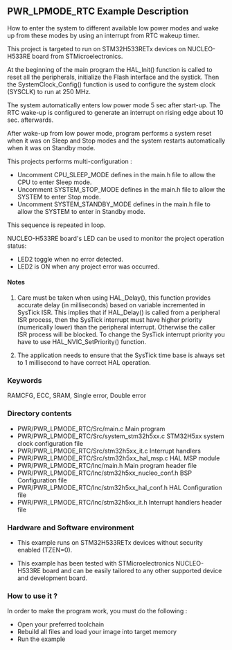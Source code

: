 ## <b>PWR_LPMODE_RTC Example Description</b>

How to enter the system to different available low power modes and wake up from
these modes by using an interrupt from RTC wakeup timer.

This project is targeted to run on STM32H533RETx devices on NUCLEO-H533RE board from STMicroelectronics.

At the beginning of the main program the HAL_Init() function is called to reset
all the peripherals, initialize the Flash interface and the systick.
Then the SystemClock_Config() function is used to configure the system clock (SYSCLK)
to run at 250 MHz.

The system automatically enters low power mode 5 sec after start-up.
The RTC wake-up is configured to generate an interrupt on rising edge about 10 sec. afterwards.

After wake-up from low power mode, program performs a system reset when it was on Sleep and Stop modes
and the system restarts automatically when it was on Standby mode.

This projects performs multi-configuration :

 - Uncomment CPU_SLEEP_MODE defines in the main.h file to allow the CPU to enter Sleep mode.
 - Uncomment SYSTEM_STOP_MODE defines in the main.h file to allow the SYSTEM to enter Stop mode.
 - Uncomment SYSTEM_STANDBY_MODE defines in the main.h file to allow the SYSTEM to enter in Standby mode.

This sequence is repeated in loop.

NUCLEO-H533RE board's LED can be used to monitor the project operation status:

 - LED2 toggle when no error detected.
 - LED2 is ON when any project error was occurred.

#### <b>Notes</b>

 1. Care must be taken when using HAL_Delay(), this function provides accurate delay (in milliseconds)
    based on variable incremented in SysTick ISR. This implies that if HAL_Delay() is called from
    a peripheral ISR process, then the SysTick interrupt must have higher priority (numerically lower)
    than the peripheral interrupt. Otherwise the caller ISR process will be blocked.
    To change the SysTick interrupt priority you have to use HAL_NVIC_SetPriority() function.

 2. The application needs to ensure that the SysTick time base is always set to 1 millisecond
    to have correct HAL operation.

### <b>Keywords</b>

RAMCFG, ECC, SRAM, Single error, Double error

### <b>Directory contents</b>

  - PWR/PWR_LPMODE_RTC/Src/main.c                  Main program
  - PWR/PWR_LPMODE_RTC/Src/system_stm32h5xx.c      STM32H5xx system clock configuration file
  - PWR/PWR_LPMODE_RTC/Src/stm32h5xx_it.c          Interrupt handlers
  - PWR/PWR_LPMODE_RTC/Src/stm32h5xx_hal_msp.c     HAL MSP module
  - PWR/PWR_LPMODE_RTC/Inc/main.h                  Main program header file
  - PWR/PWR_LPMODE_RTC/Inc/stm32h5xx_nucleo_conf.h BSP Configuration file
  - PWR/PWR_LPMODE_RTC/Inc/stm32h5xx_hal_conf.h    HAL Configuration file
  - PWR/PWR_LPMODE_RTC/Inc/stm32h5xx_it.h          Interrupt handlers header file

### <b>Hardware and Software environment</b>

  - This example runs on STM32H533RETx devices without security enabled (TZEN=0).

  - This example has been tested with STMicroelectronics NUCLEO-H533RE
    board and can be easily tailored to any other supported device
    and development board.


### <b>How to use it ?</b>

In order to make the program work, you must do the following :

 - Open your preferred toolchain
 - Rebuild all files and load your image into target memory
 - Run the example

